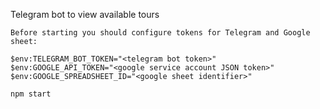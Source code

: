Telegram bot to view available tours

```
Before starting you should configure tokens for Telegram and Google sheet:

$env:TELEGRAM_BOT_TOKEN="<telegram bot token>"
$env:GOOGLE_API_TOKEN="<google service account JSON token>"
$env:GOOGLE_SPREADSHEET_ID="<google sheet identifier>"

npm start
```
